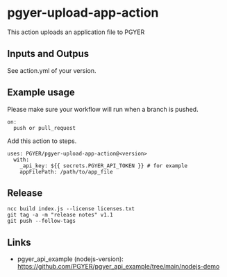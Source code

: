 # pgyer-upload-app-action

This action uploads an application file to PGYER

## Inputs and Outpus

See action.yml of your version.

## Example usage

Please make sure your workflow will run when a branch is pushed.

    on:
      push or pull_request

Add this action to steps.

    uses: PGYER/pgyer-upload-app-action@<version>
      with:
        _api_key: ${{ secrets.PGYER_API_TOKEN }} # for example
        appFilePath: /path/to/app_file
        
## Release        

    ncc build index.js --license licenses.txt
    git tag -a -m "release notes" v1.1
    git push --follow-tags


## Links

 - pgyer_api_example (nodejs-version): https://github.com/PGYER/pgyer_api_example/tree/main/nodejs-demo
